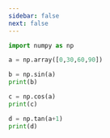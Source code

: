 ```yaml
---
sidebar: false
next: false
---
```

<BlogInfo/>






```python
import numpy as np

a = np.array([0,30,60,90])

b = np.sin(a)
print(b)

c = np.cos(a)
print(c)

d = np.tan(a+1)
print(d)
```






<ActionBox />
        
<style>#top-box {margin-top:0.5rem!important;}</style>